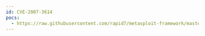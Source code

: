 ```yaml
---
id: CVE-2007-3614
pocs:
  - https://raw.githubusercontent.com/rapid7/metasploit-framework/master/modules/exploits/windows/http/sapdb_webtools.rb
---
```

